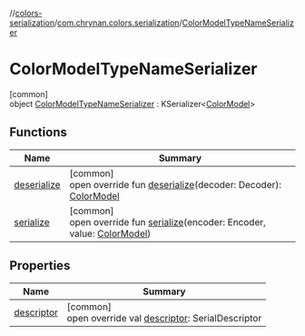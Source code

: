 //[colors-serialization](../../../index.md)/[com.chrynan.colors.serialization](../index.md)/[ColorModelTypeNameSerializer](index.md)

# ColorModelTypeNameSerializer

[common]\
object [ColorModelTypeNameSerializer](index.md) : KSerializer&lt;[ColorModel](../../../../colors-core/colors-core/com.chrynan.colors.space/-color-model/index.md)&gt;

## Functions

| Name | Summary |
|---|---|
| [deserialize](deserialize.md) | [common]<br>open override fun [deserialize](deserialize.md)(decoder: Decoder): [ColorModel](../../../../colors-core/colors-core/com.chrynan.colors.space/-color-model/index.md) |
| [serialize](serialize.md) | [common]<br>open override fun [serialize](serialize.md)(encoder: Encoder, value: [ColorModel](../../../../colors-core/colors-core/com.chrynan.colors.space/-color-model/index.md)) |

## Properties

| Name | Summary |
|---|---|
| [descriptor](descriptor.md) | [common]<br>open override val [descriptor](descriptor.md): SerialDescriptor |
